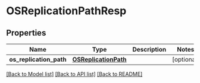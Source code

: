 # OSReplicationPathResp

## Properties
Name | Type | Description | Notes
------------ | ------------- | ------------- | -------------
**os_replication_path** | [**OSReplicationPath**](OSReplicationPath.md) |  | [optional] 

[[Back to Model list]](../README.md#documentation-for-models) [[Back to API list]](../README.md#documentation-for-api-endpoints) [[Back to README]](../README.md)


